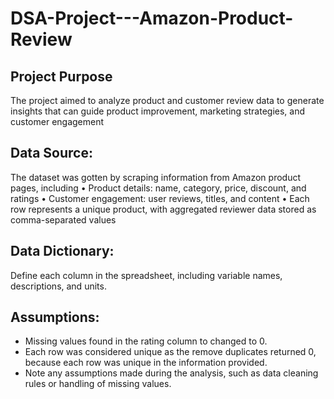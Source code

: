 # DSA-Project---Amazon-Product-Review

## Project Purpose
The project aimed to analyze product and customer review data to generate insights that can guide product improvement, marketing strategies, and customer engagement

## Data Source:
The dataset was gotten by scraping information from Amazon product pages, including 
• Product details: name, category, price, discount, and ratings 
• Customer engagement: user reviews, titles, and content 
• Each row represents a unique product, with aggregated reviewer data stored as comma-separated values 

## Data Dictionary: 
Define each column in the spreadsheet, including variable names, descriptions, and units. 

## Assumptions: 
- Missing values found in the rating column to changed to 0.
- Each row was considered unique as the remove duplicates returned 0, because each row was unique in the information provided.
- Note any assumptions made during the analysis, such as data cleaning rules or handling of missing values. 

